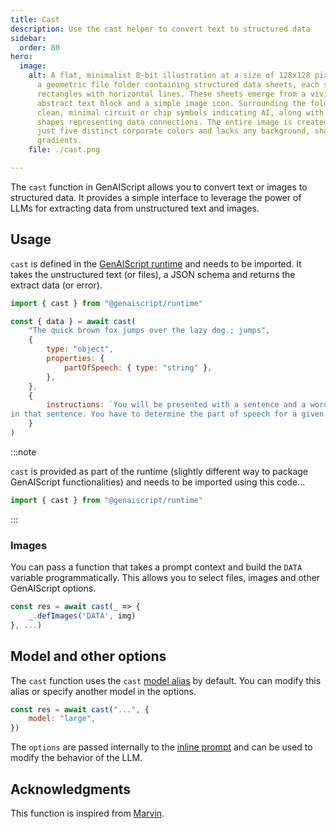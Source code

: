 ```yaml
---
title: Cast
description: Use the cast helper to convert text to structured data
sidebar:
  order: 80
hero:
  image:
    alt: A flat, minimalist 8-bit illustration at a size of 128x128 pixels displays
      a geometric file folder containing structured data sheets, each shown as
      rectangles with horizontal lines. These sheets emerge from a vivid,
      abstract text block and a simple image icon. Surrounding the folder are
      clean, minimal circuit or chip symbols indicating AI, along with lines or
      shapes representing data connections. The entire image is created using
      just five distinct corporate colors and lacks any background, shadows, or
      gradients.
    file: ./cast.png

---
```


The `cast` function in GenAIScript allows you to convert text or images to structured data.
It provides a simple interface to leverage the power of LLMs for extracting data from unstructured text and images.

## Usage

`cast` is defined in the [GenAIScript runtime](/genaiscript/reference/scripts/runtime) and needs to be imported. It takes the unstructured text (or files), a JSON schema
and returns the extract data (or error).

```js
import { cast } from "@genaiscript/runtime"

const { data } = await cast(
    "The quick brown fox jumps over the lazy dog.; jumps",
    {
        type: "object",
        properties: {
            partOfSpeech: { type: "string" },
        },
    },
    {
        instructions: `You will be presented with a sentence and a word contained
in that sentence. You have to determine the part of speech for a given word`,
    }
)
```

:::note

`cast` is provided as part of the runtime (slightly different way to package GenAIScript functionalities) and needs to be imported using this code...

```js
import { cast } from "@genaiscript/runtime"
```

:::

### Images

You can pass a function that takes a prompt context
and build the `DATA` variable programmatically.
This allows you to select files, images and other GenAIScript options.

```js
const res = await cast(_ => {
    _.defImages('DATA', img)
}, ...)
```

## Model and other options

The `cast` function uses the `cast` [model alias](/genaiscript/reference/scripts/model-aliases) by default.
You can modify this alias or specify another model in the options.

```js
const res = await cast("...", {
    model: "large",
})
```

The `options` are passed internally to the [inline prompt](/genaiscript/reference/scripts/inline-prompts) and can be used to modify the behavior of the LLM.

## Acknowledgments

This function is inspired from [Marvin](https://www.askmarvin.ai/docs/text/transformation/).
